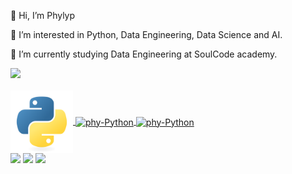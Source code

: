 👋 Hi, I’m Phylyp

👀 I’m interested in Python, Data Engineering, Data Science and AI.

🌱 I’m currently studying Data Engineering at SoulCode academy.

 <div>
  <a href="https://github.com/kh4r00n">
  <img height="180em" src="https://github-readme-stats.vercel.app/api?username=kh4r00n&theme=&include_all_commits=true&count_private=true"/>
  <!-- <img height="180em" src="https://github-readme-stats.vercel.app/api/top-langs/?username=kh4r00n&layout=compact&langs_count=7&theme=midnight-purple"/>-->
  <!--<img height="180em" src="https://github-readme-stats.vercel.app/api/top-langs/?username=kh4r00n&theme=cobalt"/>-->
</div>

<div style="display: inline_block"><br>
  <!--<img align="center" alt="phy-Js" height="30" width="40" src="https://raw.githubusercontent.com/devicons/devicon/master/icons/javascript/javascript-plain.svg">-->
  <!--<img align="center" alt="phy-Ts" height="30" width="40" src="https://raw.githubusercontent.com/devicons/devicon/master/icons/typescript/typescript-plain.svg">-->
  <!--<img align="center" alt="phy-React" height="30" width="40" src="https://raw.githubusercontent.com/devicons/devicon/master/icons/react/react-original.svg">-->
  <!--<img align="center" alt="phy-HTML" height="30" width="40" src="https://raw.githubusercontent.com/devicons/devicon/master/icons/html5/html5-original.svg">-->
  <!--<img align="center" alt="phy-CSS" height="30" width="40" src="https://raw.githubusercontent.com/devicons/devicon/master/icons/css3/css3-original.svg">-->
  <img align="center" alt="phy-Python" height="100" width="100" src="https://raw.githubusercontent.com/devicons/devicon/master/icons/python/python-original.svg"/>
  <img align="center" alt="phy-Python" height="100" width="100" src="https://cdn.jsdelivr.net/gh/devicons/devicon/icons/pandas/pandas-original-wordmark.svg"/>
  <img align="center" alt="phy-Python" height="60" width="100" src="https://bitaacademy.com/wp-content/uploads/2020/01/PySpark-1.png" />

  <!--<img align="right" alt="gengar" src="https://64.media.tumblr.com/89576c369a0bc6e49d686a27b997c70f/tumblr_nthyd5K1DW1scncwdo1_540.gifv">-->
</div>

<div> 
  <a href="https://instagram.com/kh4r00n" target="_blank"><img src="https://img.shields.io/badge/-Instagram-%23E4405F?style=for-the-badge&logo=instagram&logoColor=white" target="_blank"></a>
  <a href = "mailto:phylyp.sc@gmail.com"><img src="https://img.shields.io/badge/-Gmail-%23333?style=for-the-badge&logo=gmail&logoColor=white" target="_blank"></a>
  <a href="https://www.linkedin.com/in/phylyp-cavalcante/" target="_blank"><img src="https://img.shields.io/badge/-LinkedIn-%230077B5?style=for-the-badge&logo=linkedin&logoColor=white" target="_blank"></a> 
</div>
	

<!---
kh4r00n/kh4r00n is a ✨ special ✨ repository because its `README.md` (this file) appears on your GitHub profile.
You can click the Preview link to take a look at your changes.
--->
